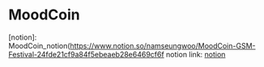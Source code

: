 # MoodCoin
[notion]: MoodCoin_notion(https://www.notion.so/namseungwoo/MoodCoin-GSM-Festival-24fde21cf9a84f5ebeaeb28e6469cf6f
notion link: [notion](notion)
